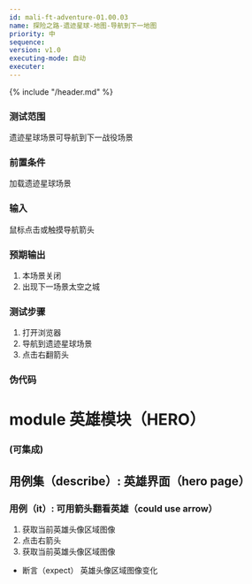 ```yaml
---
id: mali-ft-adventure-01.00.03
name: 探险之路-遗迹星球-地图-导航到下一地图
priority: 中
sequence: 
version: v1.0
executing-mode: 自动
executer: 
---
```


{% include "/header.md" %}

### 测试范围
  遗迹星球场景可导航到下一战役场景

### 前置条件
  加载遗迹星球场景

### 输入
  鼠标点击或触摸导航箭头

### 预期输出
  1. 本场景关闭
  2. 出现下一场景太空之城

### 测试步骤
  1. 打开浏览器
  2. 导航到遗迹星球场景
  3. 点击右翻箭头


### 伪代码
# module 英雄模块（HERO）
### (可集成)
## 用例集（describe）: 英雄界面（hero page）
### 用例（it）: 可用箭头翻看英雄（could use arrow）
1. 获取当前英雄头像区域图像
2. 点击右箭头
3. 获取当前英雄头像区域图像
* 断言（expect） 英雄头像区域图像变化


